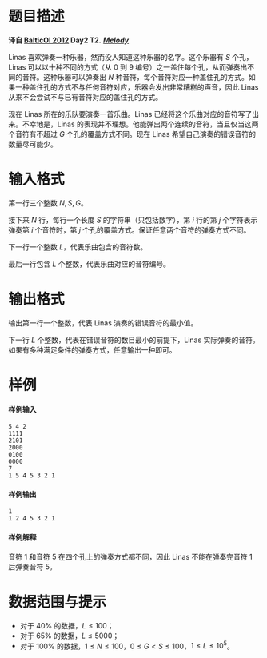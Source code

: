 
# 题目描述

**译自 [BalticOI 2012](http://www.boi2012.lv/tasks) Day2 T2.** ***[Melody](http://www.boi2012.lv/data/day2/eng/melody.pdf)***

Linas 喜欢弹奏一种乐器，然而没人知道这种乐器的名字。这个乐器有 $S$ 个孔，Linas 可以以十种不同的方式（从 $0$ 到 $9$ 编号）之一盖住每个孔，从而弹奏出不同的音符。这种乐器可以弹奏出 $N$ 种音符，每个音符对应一种盖住孔的方式。如果一种盖住孔的方式不与任何音符对应，乐器会发出非常糟糕的声音，因此 Linas 从来不会尝试不与已有音符对应的盖住孔的方式。

现在 Linas 所在的乐队要演奏一首乐曲。Linas 已经将这个乐曲对应的音符写了出来。不幸地是，Linas 的表现并不理想。他能弹出两个连续的音符，当且仅当这两个音符有不超过 $G$ 个孔的覆盖方式不同。现在 Linas 希望自己演奏的错误音符的数量尽可能少。

# 输入格式

第一行三个整数 $N,S,G$。

接下来 $N$ 行，每行一个长度 $S$ 的字符串（只包括数字），第 $i$ 行的第 $j$ 个字符表示弹奏第 $i$ 个音符时，第 $j$ 个孔的覆盖方式。保证任意两个音符的弹奏方式不同。

下一行一个整数 $L$，代表乐曲包含的音符数。

最后一行包含 $L$ 个整数，代表乐曲对应的音符编号。

# 输出格式

输出第一行一个整数，代表 Linas 演奏的错误音符的最小值。

下一行 $L$ 个整数，代表在错误音符的数目最小的前提下，Linas 实际弹奏的音符。如果有多种满足条件的弹奏方式，任意输出一种即可。

# 样例

#### 样例输入
```plain
5 4 2
1111
2101
2000
0100
0000
7
1 5 4 5 3 2 1
```

#### 样例输出
```plain
1
1 2 4 5 3 2 1
```

#### 样例解释
音符 $1$ 和音符 $5$ 在四个孔上的弹奏方式都不同，因此 Linas 不能在弹奏完音符 $1$ 后弹奏音符 $5$。

# 数据范围与提示

- 对于 $40\%$ 的数据，$L \leq 100$；
- 对于 $65\%$ 的数据，$L \leq 5000$；
- 对于 $100\%$ 的数据，$1 \leq N \leq 100$，$0 \leq G \lt S \leq 100$，$1 \leq L \leq 10^5$。


